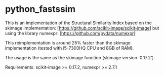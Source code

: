 # python_fastssim
This is an implementation of the Structural Similarity Index based on the skimage implementation: [https://github.com/scikit-image/scikit-image] but using the library numexpr: [https://github.com/pydata/numexpr] 

This reimplementation is around 25% faster than the skimage implementation (tested with i5-7300HQ CPU and 8GB of RAM). 

The usage is the same as the skimage function (skimage version '0.17.2').

Requirements: scikit-image >= 0.17.2, numexpr >= 2.7.1

